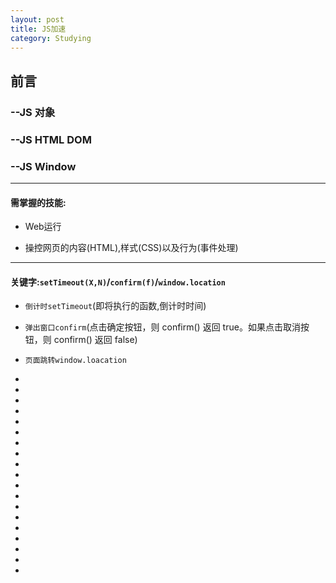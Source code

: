 ```yaml
---
layout: post
title: JS加速
category: Studying
---
```


##	前言

###	--JS 对象

###	--JS HTML DOM

###	--JS Window

---

####	需掌握的技能:

+ 	Web运行

+	操控网页的内容(HTML),样式(CSS)以及行为(事件处理)

---

####  关键字:`setTimeout(X,N)`/`confirm(f)`/`window.location`

+	`倒计时setTimeout`(即将执行的函数,倒计时时间)

+	`弹出窗口confirm`(点击确定按钮，则 confirm() 返回 true。如果点击取消按钮，则 confirm() 返回 false)

+	`页面跳转window.loacation`
+
+
+
+
+
+
+
+
+
+
+
+
+
+
+
+
+
+
+




